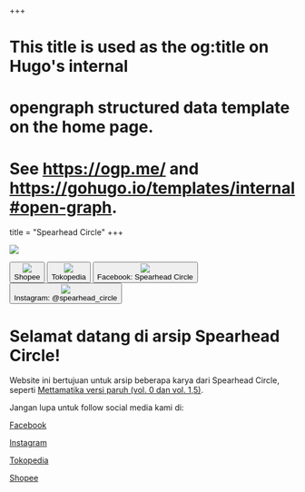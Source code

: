 +++
# This title is used as the og:title on Hugo's internal
# opengraph structured data template on the home page.
# See https://ogp.me/ and https://gohugo.io/templates/internal#open-graph.
title = "Spearhead Circle"
+++

![](images/banner.jpg)

<a href="https://shopee.co.id/shop/449539190"><button><div class="thumbnail">![](images/favicon.png)</div>Shopee</button></a>
<a href="https://www.tokopedia.com/spearheadcircle"><button><div class="thumbnail">![](images/favicon.png)</div>Tokopedia</button></a>
<a href="https://www.facebook.com/profile.php?id=100089620167900"><button><div class="thumbnail">![](images/favicon.png)</div>Facebook: Spearhead Circle</button></a>
<a href="https://www.instagram.com/spearhead_circle"><button><div class="thumbnail">![](images/favicon.png)</div>Instagram: @spearhead_circle</button></a>

# Selamat datang di arsip Spearhead Circle!

Website ini bertujuan untuk arsip beberapa karya dari Spearhead Circle, seperti [Mettamatika versi paruh (vol. 0 dan vol. 1,5)](blog).

Jangan lupa untuk follow social media kami di:

[Facebook](https://www.facebook.com/profile.php?id=100089620167900)

[Instagram](https://www.instagram.com/spearhead_circle)

[Tokopedia](https://www.tokopedia.com/spearheadcircle)

[Shopee](https://shopee.co.id/shop/449539190)